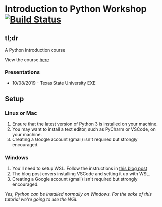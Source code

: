 # Introduction to Python Workshop  [![Build Status](https://travis-ci.com/Zelgius/intro-to-python-workshop.svg?branch=master)](https://travis-ci.com/Zelgius/intro-to-python-workshop)

## tl;dr
A Python Introduction course

View the course [here](https://Zelgius.github.io/intro-to-python-workshop/)

### Presentations
* 10/08/2019 - Texas State University EXE

## Setup

### Linux or Mac
1. Ensure that the latest version of Python 3 is installed on your machine.
2. You may want to install a text editor, such as PyCharm or VSCode, on your 
machine.
3. Creating a Google account (gmail) isn't required but strongly encouraged.

### Windows
1. You'll need to setup WSL. Follow the instructions in [this blog post](https://mason.dev/blog/year_of_linux_desktop/)
2. The blog post covers installing VSCode and setting it up with WSL.
3. Creating a Google account (gmail) isn't required but strongly encouraged.

*Yes, Python can be installed normally on Windows. For the sake of this tutorial
we're going to use the WSL*
